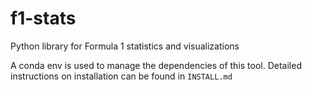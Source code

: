 # f1-stats

Python library for Formula 1 statistics and visualizations

A conda env is used to manage the dependencies of this tool. Detailed
instructions on installation can be found in `INSTALL.md`

